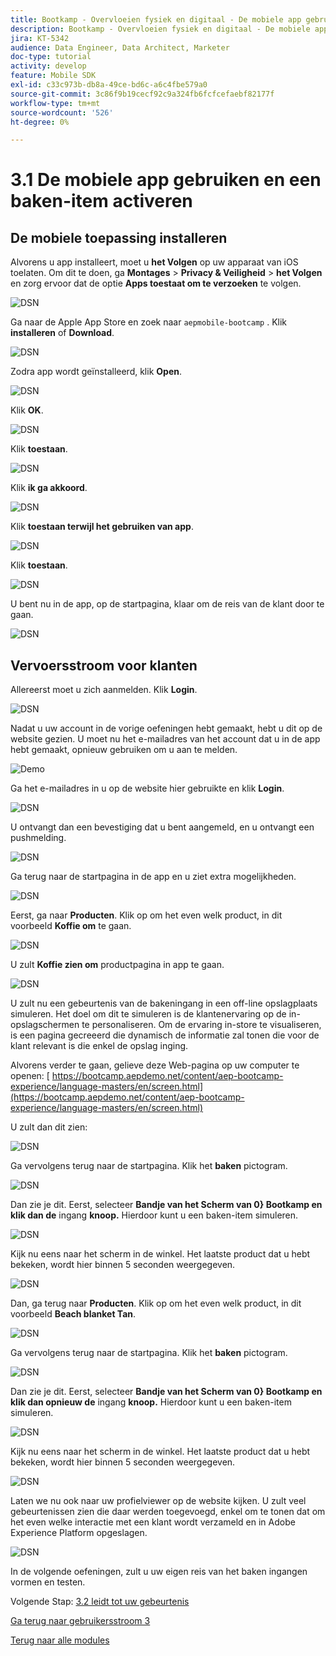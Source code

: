 ```yaml
---
title: Bootkamp - Overvloeien fysiek en digitaal - De mobiele app gebruiken en een baken-item activeren
description: Bootkamp - Overvloeien fysiek en digitaal - De mobiele app gebruiken en een baken-item activeren
jira: KT-5342
audience: Data Engineer, Data Architect, Marketer
doc-type: tutorial
activity: develop
feature: Mobile SDK
exl-id: c33c973b-db8a-49ce-bd6c-a6c4fbe579a0
source-git-commit: 3c86f9b19cecf92c9a324fb6fcfcefaebf82177f
workflow-type: tm+mt
source-wordcount: '526'
ht-degree: 0%

---
```


# 3.1 De mobiele app gebruiken en een baken-item activeren

## De mobiele toepassing installeren

Alvorens u app installeert, moet u **het Volgen** op uw apparaat van iOS toelaten. Om dit te doen, ga **Montages** > **Privacy &amp; Veiligheid** > **het Volgen** en zorg ervoor dat de optie **Apps toestaat om te verzoeken** te volgen.

![ DSN ](./../uc3/images/app4.png)

Ga naar de Apple App Store en zoek naar `aepmobile-bootcamp` . Klik **installeren** of **Download**.

![ DSN ](./../uc3/images/app1.png)

Zodra app wordt geïnstalleerd, klik **Open**.

![ DSN ](./../uc3/images/app2.png)

Klik **OK**.

![ DSN ](./../uc3/images/app9.png)

Klik **toestaan**.

![ DSN ](./../uc3/images/app3.png)

Klik **ik ga akkoord**.

![ DSN ](./../uc3/images/app7.png)

Klik **toestaan terwijl het gebruiken van app**.

![ DSN ](./../uc3/images/app8.png)

Klik **toestaan**.

![ DSN ](./../uc3/images/app5.png)

U bent nu in de app, op de startpagina, klaar om de reis van de klant door te gaan.

![ DSN ](./../uc3/images/app12.png)

## Vervoersstroom voor klanten

Allereerst moet u zich aanmelden. Klik **Login**.

![ DSN ](./images/app13.png)

Nadat u uw account in de vorige oefeningen hebt gemaakt, hebt u dit op de website gezien. U moet nu het e-mailadres van het account dat u in de app hebt gemaakt, opnieuw gebruiken om u aan te melden.

![ Demo ](./images/pv1.png)

Ga het e-mailadres in u op de website hier gebruikte en klik **Login**.

![ DSN ](./images/app14.png)

U ontvangt dan een bevestiging dat u bent aangemeld, en u ontvangt een pushmelding.

![ DSN ](./images/app15.png)

Ga terug naar de startpagina in de app en u ziet extra mogelijkheden.

![ DSN ](./images/app17.png)

Eerst, ga naar **Producten**. Klik op om het even welk product, in dit voorbeeld **Koffie om** te gaan.

![ DSN ](./images/app19.png)

U zult **Koffie zien om** productpagina in app te gaan.

![ DSN ](./images/app20.png)

U zult nu een gebeurtenis van de bakeningang in een off-line opslagplaats simuleren. Het doel om dit te simuleren is de klantenervaring op de in-opslagschermen te personaliseren. Om de ervaring in-store te visualiseren, is een pagina gecreeerd die dynamisch de informatie zal tonen die voor de klant relevant is die enkel de opslag inging.

Alvorens verder te gaan, gelieve deze Web-pagina op uw computer te openen: [ https://bootcamp.aepdemo.net/content/aep-bootcamp-experience/language-masters/en/screen.html](https://bootcamp.aepdemo.net/content/aep-bootcamp-experience/language-masters/en/screen.html)

U zult dan dit zien:

![ DSN ](./images/screen1.png)

Ga vervolgens terug naar de startpagina. Klik het **baken** pictogram.

![ DSN ](./images/app23.png)

Dan zie je dit. Eerst, selecteer **Bandje van het Scherm van 0&rbrace; Bootkamp en klik dan de** ingang **knoop.** Hierdoor kunt u een baken-item simuleren.

![ DSN ](./images/app21.png)

Kijk nu eens naar het scherm in de winkel. Het laatste product dat u hebt bekeken, wordt hier binnen 5 seconden weergegeven.

![ DSN ](./images/screen2.png)

Dan, ga terug naar **Producten**. Klik op om het even welk product, in dit voorbeeld **Beach blanket Tan**.

![ DSN ](./images/app22.png)

Ga vervolgens terug naar de startpagina. Klik het **baken** pictogram.

![ DSN ](./images/app23.png)

Dan zie je dit. Eerst, selecteer **Bandje van het Scherm van 0&rbrace; Bootkamp en klik dan opnieuw de** ingang **knoop.** Hierdoor kunt u een baken-item simuleren.

![ DSN ](./images/app21.png)

Kijk nu eens naar het scherm in de winkel. Het laatste product dat u hebt bekeken, wordt hier binnen 5 seconden weergegeven.

![ DSN ](./images/screen3.png)

Laten we nu ook naar uw profielviewer op de website kijken. U zult veel gebeurtenissen zien die daar werden toegevoegd, enkel om te tonen dat om het even welke interactie met een klant wordt verzameld en in Adobe Experience Platform opgeslagen.

![ DSN ](./images/screen4.png)

In de volgende oefeningen, zult u uw eigen reis van het baken ingangen vormen en testen.

Volgende Stap: [ 3.2 leidt tot uw gebeurtenis ](./ex2.md)

[Ga terug naar gebruikersstroom 3](./uc3.md)

[Terug naar alle modules](../../overview.md)
